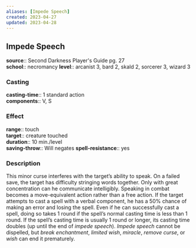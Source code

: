 ```yaml
---
aliases: [Impede Speech]
created: 2023-04-27
updated: 2023-04-28
---
```


## Impede Speech

**source**:: Second Darkness Player's Guide pg. 27  
**school**:: necromancy
**level**:: arcanist 3, bard 2, skald 2, sorcerer 3, wizard 3

### Casting

**casting-time**:: 1 standard action  
**components**:: V, S

### Effect

**range**:: touch  
**target**:: creature touched  
**duration**:: 10 min./level  
**saving-throw**:: Will negates
**spell-resistance**:: yes

### Description

This minor curse interferes with the target’s ability to speak. On a failed save, the target has difficulty stringing words together. Only with great concentration can he communicate intelligibly. Speaking in combat becomes a move-equivalent action rather than a free action. If the target attempts to cast a spell with a verbal component, he has a 50% chance of making an error and losing the spell. Even if he can successfully cast a spell, doing so takes 1 round if the spell’s normal casting time is less than 1 round. If the spell’s casting time is usually 1 round or longer, its casting time doubles (up until the end of *impede speech*). *Impede speech* cannot be dispelled, but *break enchantment*, *limited wish*, *miracle*, *remove curse*, or *wish* can end it prematurely.
